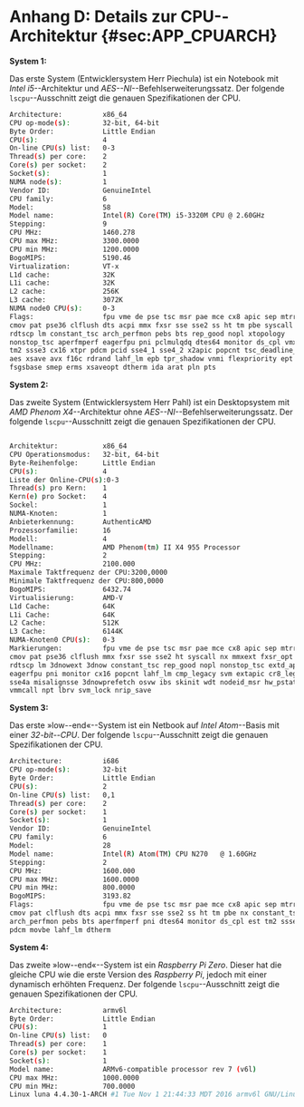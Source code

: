 # Anhang D: Details zur CPU--Architektur {#sec:APP_CPUARCH}

**System 1:**

Das erste System (Entwicklersystem Herr Piechula) ist ein Notebook mit *Intel
i5*--Architektur und *AES--NI*--Befehlserweiterungssatz. Der folgende
`lscpu`--Ausschnitt zeigt die genauen Spezifikationen der CPU.

~~~sh
Architecture:          x86_64
CPU op-mode(s):        32-bit, 64-bit
Byte Order:            Little Endian
CPU(s):                4
On-line CPU(s) list:   0-3
Thread(s) per core:    2
Core(s) per socket:    2
Socket(s):             1
NUMA node(s):          1
Vendor ID:             GenuineIntel
CPU family:            6
Model:                 58
Model name:            Intel(R) Core(TM) i5-3320M CPU @ 2.60GHz
Stepping:              9
CPU MHz:               1460.278
CPU max MHz:           3300.0000
CPU min MHz:           1200.0000
BogoMIPS:              5190.46
Virtualization:        VT-x
L1d cache:             32K
L1i cache:             32K
L2 cache:              256K
L3 cache:              3072K
NUMA node0 CPU(s):     0-3
Flags:                 fpu vme de pse tsc msr pae mce cx8 apic sep mtrr pge mca
cmov pat pse36 clflush dts acpi mmx fxsr sse sse2 ss ht tm pbe syscall nx
rdtscp lm constant_tsc arch_perfmon pebs bts rep_good nopl xtopology
nonstop_tsc aperfmperf eagerfpu pni pclmulqdq dtes64 monitor ds_cpl vmx smx est
tm2 ssse3 cx16 xtpr pdcm pcid sse4_1 sse4_2 x2apic popcnt tsc_deadline_timer
aes xsave avx f16c rdrand lahf_lm epb tpr_shadow vnmi flexpriority ept vpid
fsgsbase smep erms xsaveopt dtherm ida arat pln pts
~~~

**System 2:**

Das zweite System (Entwicklersystem Herr Pahl) ist ein Desktopsystem mit *AMD
Phenom X4*--Architektur ohne *AES--NI*--Befehlserweiterungssatz. Der folgende
`lscpu`--Ausschnitt zeigt die genauen Spezifikationen der CPU.

~~~sh

Architektur:           x86_64
CPU Operationsmodus:   32-bit, 64-bit
Byte-Reihenfolge:      Little Endian
CPU(s):                4
Liste der Online-CPU(s):0-3
Thread(s) pro Kern:    1
Kern(e) pro Socket:    4
Sockel:                1
NUMA-Knoten:           1
Anbieterkennung:       AuthenticAMD
Prozessorfamilie:      16
Modell:                4
Modellname:            AMD Phenom(tm) II X4 955 Processor
Stepping:              2
CPU MHz:               2100.000
Maximale Taktfrequenz der CPU:3200,0000
Minimale Taktfrequenz der CPU:800,0000
BogoMIPS:              6432.74
Virtualisierung:       AMD-V
L1d Cache:             64K
L1i Cache:             64K
L2 Cache:              512K
L3 Cache:              6144K
NUMA-Knoten0 CPU(s):   0-3
Markierungen:          fpu vme de pse tsc msr pae mce cx8 apic sep mtrr pge mca
cmov pat pse36 clflush mmx fxsr sse sse2 ht syscall nx mmxext fxsr_opt pdpe1gb
rdtscp lm 3dnowext 3dnow constant_tsc rep_good nopl nonstop_tsc extd_apicid
eagerfpu pni monitor cx16 popcnt lahf_lm cmp_legacy svm extapic cr8_legacy abm
sse4a misalignsse 3dnowprefetch osvw ibs skinit wdt nodeid_msr hw_pstate
vmmcall npt lbrv svm_lock nrip_save
~~~

**System 3:**

Das erste »low--end«--System ist ein Netbook auf *Intel Atom*--Basis mit einer
*32-bit--CPU*. Der folgende `lscpu`--Ausschnitt zeigt die genauen
Spezifikationen der CPU.

~~~sh
Architecture:          i686
CPU op-mode(s):        32-bit
Byte Order:            Little Endian
CPU(s):                2
On-line CPU(s) list:   0,1
Thread(s) per core:    2
Core(s) per socket:    1
Socket(s):             1
Vendor ID:             GenuineIntel
CPU family:            6
Model:                 28
Model name:            Intel(R) Atom(TM) CPU N270   @ 1.60GHz
Stepping:              2
CPU MHz:               1600.000
CPU max MHz:           1600.0000
CPU min MHz:           800.0000
BogoMIPS:              3193.82
Flags:                 fpu vme de pse tsc msr pae mce cx8 apic sep mtrr pge mca
cmov pat clflush dts acpi mmx fxsr sse sse2 ss ht tm pbe nx constant_tsc
arch_perfmon pebs bts aperfmperf pni dtes64 monitor ds_cpl est tm2 ssse3 xtpr
pdcm movbe lahf_lm dtherm
~~~

**System 4:**

Das zweite »low--end«--System ist ein *Raspberry Pi Zero*. Dieser hat die gleiche CPU
wie die erste Version des *Raspberry Pi*, jedoch mit einer dynamisch erhöhten Frequenz.
Der folgende `lscpu`--Ausschnitt zeigt die genauen Spezifikationen der CPU.

~~~sh
Architecture:          armv6l
Byte Order:            Little Endian
CPU(s):                1
On-line CPU(s) list:   0
Thread(s) per core:    1
Core(s) per socket:    1
Socket(s):             1
Model name:            ARMv6-compatible processor rev 7 (v6l)
CPU max MHz:           1000.0000
CPU min MHz:           700.0000
Linux luna 4.4.30-1-ARCH #1 Tue Nov 1 21:44:33 MDT 2016 armv6l GNU/Linux
~~~
